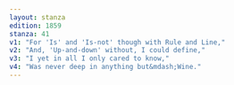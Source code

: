 ```yaml
---
layout: stanza
edition: 1859
stanza: 41
v1: "For 'Is' and 'Is-not' though with Rule and Line,"
v2: "And, 'Up-and-down' without, I could define,"
v3: "⁠I yet in all I only cared to know,"
v4: "Was never deep in anything but&mdash;Wine."
---
```

